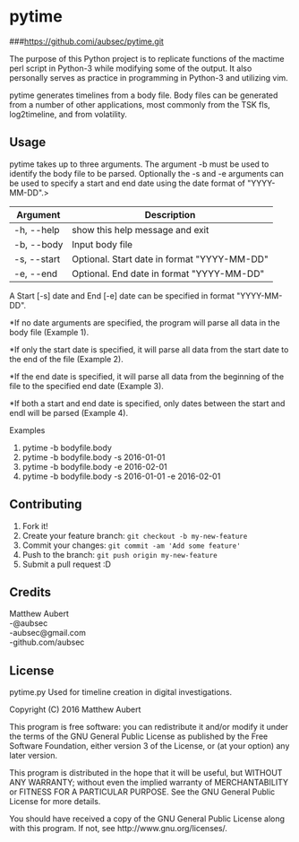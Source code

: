 # pytime
###https://github.comi/aubsec/pytime.git

The purpose of this Python project is to replicate functions of the mactime perl 
script in Python-3 while modifying some of the output.  It also personally serves 
as practice in programming in Python-3 and utilizing vim.

pytime generates timelines from a body file.  Body files can be generated from
a number of other applications, most commonly from the TSK fls, log2timeline,
and from volatility. 


## Usage

pytime takes up to three arguments.  The argument -b must be used to identify
the body file to be parsed.  Optionally the -s and -e arguments can be used to
specify a start and end date using the date format of "YYYY-MM-DD".>

|Argument|Description|
|---|---|
|-h, --help |show this help message and exit|
|-b, --body |Input body file |
|-s, --start|Optional.  Start date in format "YYYY-MM-DD"|
|-e, --end  |Optional.  End date in format "YYYY-MM-DD"  |

A Start [-s] date and End [-e] date can be specified in format "YYYY-MM-DD".  

  *If no date arguments are specified, the program will parse all data in the body file (Example 1).  

  *If only the start date is specified, it will parse all data from the start date to the end of the file (Example 2).  

  *If the end date is specified, it will parse all data from the beginning of the file to the specified end date (Example 3).  

  *If both a start and end date is specified, only dates between the start and endl will be parsed (Example 4).

Examples
1.  pytime -b bodyfile.body
2.  pytime -b bodyfile.body -s 2016-01-01
3.  pytime -b bodyfile.body -e 2016-02-01
4.  pytime -b bodyfile.body -s 2016-01-01 -e 2016-02-01


## Contributing

1. Fork it!
2. Create your feature branch: `git checkout -b my-new-feature`
3. Commit your changes: `git commit -am 'Add some feature'`
4. Push to the branch: `git push origin my-new-feature`
5. Submit a pull request :D

## Credits

<p>Matthew Aubert
<br>-@aubsec
<br>-aubsec@gmail.com
<br>-github.com/aubsec</p>

## License

<p>pytime.py Used for timeline creation in digital investigations.</p>
<p>Copyright (C) 2016 Matthew Aubert<p>

<p>This program is free software: you can redistribute it and/or modify
it under the terms of the GNU General Public License as published by
the Free Software Foundation, either version 3 of the License, or
(at your option) any later version.</p>

<p>This program is distributed in the hope that it will be useful,
but WITHOUT ANY WARRANTY; without even the implied warranty of
MERCHANTABILITY or FITNESS FOR A PARTICULAR PURPOSE.  See the
GNU General Public License for more details.</p>

<p>You should have received a copy of the GNU General Public License
along with this program.  If not, see http://www.gnu.org/licenses/.</p>
